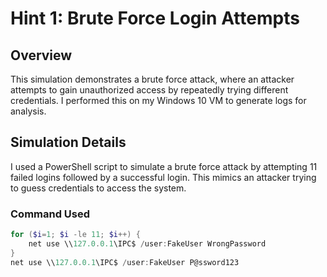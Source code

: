 # Hint 1: Brute Force Login Attempts

## Overview
This simulation demonstrates a brute force attack, where an attacker attempts to gain unauthorized access by repeatedly trying different credentials. I performed this on my Windows 10 VM to generate logs for analysis.

## Simulation Details
I used a PowerShell script to simulate a brute force attack by attempting 11 failed logins followed by a successful login. This mimics an attacker trying to guess credentials to access the system.

### Command Used
```powershell
for ($i=1; $i -le 11; $i++) {
    net use \\127.0.0.1\IPC$ /user:FakeUser WrongPassword
}
net use \\127.0.0.1\IPC$ /user:FakeUser P@ssword123

